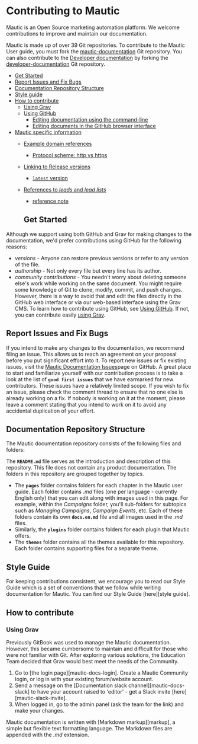 # Contributing to Mautic

Mautic is an Open Source marketing automation platform. We welcome contributions to improve and maintain our documentation.

Mautic is made up of over 39 Git repositories. To contribute to the Mautic User guide, you must fork the [mautic-documentation](https://github.com/mautic/user-documentation) Git repository. You can also contribute to the [Developer documentation](https://mautic-developer.readthedocs.io/en/latest/) by forking the [developer-documentation](https://github.com/mautic/developer-documentation-new) Git repository.

<!-- ## Table of Contents -->

<!--
Use this site to generate the TOC list elements:

- https://ecotrust-canada.github.io/markdown-toc/

remove the first two lines
-->
- [Get Started](#get-started)
- [Report Issues and Fix Bugs](#report-issues-and-fix-bugs)
- [Documentation Repository Structure](#documentation-repository-structure)
- [Style guide](#style-guide)
- [How to contribute](#how-to-contribute)
  * [Using Grav](#using-grav)
  * [Using GitHub](#using-github)
    + [Editing documentation using the command-line](#editing-documentation-using-the-command-line)
    + [Editing documents in the GitHub browser interface](#editing-documents-in-the-github-browser-interface)
- [Mautic specific information](#mautic-specific-information)
  * [Example domain references](#example-domain-references)
    + [Protocol scheme: http vs https](#protocol-scheme--http-vs-https)
  * [Linking to Release versions](#linking-to-release-versions)
    + [`latest` version](#-latest--version)
  * [References to _leads_ and _lead lists_](#references-to--leads--and--lead-lists-)
      - [reference note](#reference-note)
      
      ## Get Started
 Although we support using both GitHub and Grav for making changes to the documentation, we'd prefer contributions using GitHub for the following reasons:

- *versions* - Anyone can restore previous versions or refer to any version of the file.
- *authorship* - Not only every file but every line has its author.
- *community contributions* - You needn't worry about deleting someone else's work while working on the same document.
You might require some knowledge of Git to clone, modify, commit, and push changes. However, there is a way to avoid that and edit the files directly in the GitHub web interface or via our web-based interface using the Grav CMS. To learn how to contribute using GitHub, see [Using GitHub](#using-github). If not, you can contribute easily [using Grav](#using-grav).
## Report Issues and Fix Bugs
If you intend to make any changes to the documentation, we recommend filing an issue. This allows us to reach an agreement on your proposal before you put significant effort into it. To report new issues or fix existing issues, visit the [Mautic Documentation Issues](https://github.com/mautic/user-documentation/issues)page on GitHub.
A great place to start and familiarize yourself with our contribution process is to take a look at the list of **`good first issues`** that we have earmarked for new contributors. These issues have a relatively limited scope.
If you wish to fix an issue, please check the comment thread to ensure that no one else is already working on a fix. If nobody is working on it at the moment, please leave a comment stating that you intend to work on it to avoid any accidental duplication of your effort.

## Documentation Repository Structure
The Mautic documentation repository consists of the following files and folders:

The **`README.md`** file serves as the introduction and description of this repository. This file does not contain any product documentation.
The folders in this repository are grouped together by topics. 
 - The **`pages`** folder contains folders for each chapter in the Mautic user guide. Each folder contains *.md* files (one per language - currently English only) that you can edit along with images used in this page. For example, within the *Campaigns* folder, you'll sub-folders for subtopics such as *Managing Campaigns*, *Campaign Events*, etc. Each of these folders contain its own **`docs.en.md`** file and all images used in the *.md* files.
  - Similarly, the **`plugins`** folder contains folders for each plugin that Mautic offers.
   - The **`themes`** folder contains all the themes available for this repository. Each folder contains supporting files for a separate theme.
   
## Style Guide

For keeping contributions consistent, we encourage you to read our Style Guide which is a set of conventions that we follow while writing documentation for Mautic. You can find our Style Guide [here][style guide].

## How to contribute

### Using Grav

Previously GitBook was used to manage the Mautic documentation. However, this became cumbersome to maintain and difficult for those who were not familiar with Git. After exploring various solutions, the Education Team decided that Grav would best meet the needs of the Community.
1. Go to [the login page][mautic-docs-login]. Create a Mautic Community login, or log in with your existing forum/website account.
1. Send a message on the [Documentation slack channel][mautic-docs-slack] to have your account raised to 'editor' - get a Slack invite [here][mautic-slack-invite].
1. When logged in, go to the admin panel (ask the team for the link) and make your changes.


 Mautic documentation is written with [Markdown markup][markup], a simple but flexible text formatting language. The Markdown files are appended with the *.md* extension.



